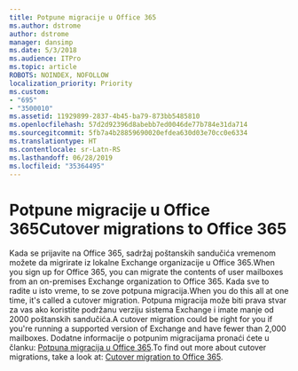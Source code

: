 ```yaml
---
title: Potpune migracije u Office 365
ms.author: dstrome
author: dstrome
manager: dansimp
ms.date: 5/3/2018
ms.audience: ITPro
ms.topic: article
ROBOTS: NOINDEX, NOFOLLOW
localization_priority: Priority
ms.custom:
- "695"
- "3500010"
ms.assetid: 11929899-2837-4b45-ba79-873bb5485810
ms.openlocfilehash: 57d2d92396d8abebb7ed0046de77b784e31da714
ms.sourcegitcommit: 5fb7a4b28859690020efdea630d03e70cc0e6334
ms.translationtype: HT
ms.contentlocale: sr-Latn-RS
ms.lasthandoff: 06/28/2019
ms.locfileid: "35364495"
---
```

# <a name="cutover-migrations-to-office-365"></a><span data-ttu-id="6cc54-102">Potpune migracije u Office 365</span><span class="sxs-lookup"><span data-stu-id="6cc54-102">Cutover migrations to Office 365</span></span>

<span data-ttu-id="6cc54-103">Kada se prijavite na Office 365, sadržaj poštanskih sandučića vremenom možete da migrirate iz lokalne Exchange organizacije u Office 365.</span><span class="sxs-lookup"><span data-stu-id="6cc54-103">When you sign up for Office 365, you can migrate the contents of user mailboxes from an on-premises Exchange organization to Office 365.</span></span> <span data-ttu-id="6cc54-104">Kada sve to radite u isto vreme, to se zove potpuna migracija.</span><span class="sxs-lookup"><span data-stu-id="6cc54-104">When you do this all at one time, it's called a cutover migration.</span></span> <span data-ttu-id="6cc54-105">Potpuna migracija može biti prava stvar za vas ako koristite podržanu verziju sistema Exchange i imate manje od 2000 poštanskih sandučića.</span><span class="sxs-lookup"><span data-stu-id="6cc54-105">A cutover migration could be right for you if you're running a supported version of Exchange and have fewer than 2,000 mailboxes.</span></span> <span data-ttu-id="6cc54-106">Dodatne informacije o potpunim migracijama pronaći ćete u članku: [Potpuna migracija u Office 365](https://support.office.com/article/9496e93c-1e59-41a8-9bb3-6e8df0cd81b4.aspx).</span><span class="sxs-lookup"><span data-stu-id="6cc54-106">To find out more about cutover migrations, take a look at: [Cutover migration to Office 365](https://support.office.com/article/9496e93c-1e59-41a8-9bb3-6e8df0cd81b4.aspx).</span></span>
  